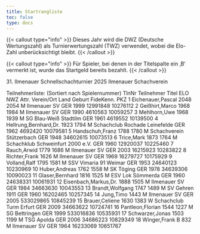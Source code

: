 ```yaml
---
title: Startrangliste
toc: false
type: docs
---
```


{{< callout type="info" >}}
Dieses Jahr wird die DWZ (Deutsche Wertungszahl) als Turnierwertungszahl (TWZ) verwendet, wobei die Elo-Zahl unberücksichtigt bleibt.
{{< /callout >}}


{{< callout type="info" >}}
Für Spieler, bei denen in der Titelspalte ein ‚B‘ vermerkt ist, wurde das Startgeld bereits bezahlt.
{{< /callout >}}


<startrangliste>
31. Ilmenauer Schnellschachturnier 2025
Ilmenauer Schachverein

Teilnehmerliste: (Sortiert nach Spielernummer)
TlnNr	Teilnehmer	Titel	ELO	NWZ	Attr.	Verein/Ort	Land	Geburt	FideKenn.	PKZ
1	Eichenauer,Pascal		2048	2054	M	Ilmenauer SV	GER	1999	12991848	10276112
2	Geißhirt,Marco		1968	1984	M	Ilmenauer SV	GER	1990	4610563	10059257
3	Mehlhorn,Uwe		1968	1939	M	SG Blau-Weiß Stadtilm	GER	1961	4619552	10139500
4	Hellrung,Bernhard,Dr.		1923	1794	M	Schachclub Rochade Leinefelde	GER	1962	4692420	10079581
5	Handschuh,Franz		1788	1780	M	Schachverein Stützerbach	GER	1948	34602615	10073513
6	Trice,Mark		1873	1764	M	Schachklub Schweinfurt 2000 e.V.	GER	1960	12920037	10225460
7	Rauch,Arwid		1779	1686	M	Ilmenauer SV	GER	2003	16215923	10283822
8	Richter,Frank			1626	M	Ilmenauer SV	GER	1969	16279727	10175929
9	Volland,Ralf		1795	1581	M	SSV Vimaria 91 Weimar	GER	1953	24640123	10230969
10	Huber,Andreas		1762	1558	M	SK Töging	GER	1978	34639306	10090023
11	Glaser,Bernhard		1816	1525	M	ESV Lok Sömmerda	GER	1960	24638331	10061931
12	Eisenbach,Markus,Dr.		1888	1505	M	Ilmenauer SV	GER	1984	34663630	10043553
13	Brandt,Wolfgang		1747	1489	M	SV Gehren 1911	GER	1960	16202465	10257345
14	Jung,Timo			1443	M	Ilmenauer SV	GER	2005	533029865	10845239
15	Brauer,Celiene		1630	1383	W	Schachclub Turm Erfurt	GER	2009	34663622	10724741
16	Pantleon,Florian		1544	1227	M	SG Bettringen	GER	1999	533016836	10535931
17	Schwarzer,Jonas		1503	1199	M	TSG Apolda	GER	2006	34686223	10829349
18	Winger,Frank	B		832	M	Ilmenauer SV	GER	1964	16233069	10651767
</startrangliste>
